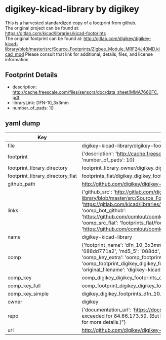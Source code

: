 # digikey-kicad-library by digikey  
This is a harvested standardized copy of a footprint from github.  
The original project can be found at:  
https://gitlab.com/kicad/libraries/kicad-footprints  
The original footprint can be found at:
http://gitlab.com/digikey/digikey-kicad-library/blob/master/src/Source_Footprints/Zigbee_Module_MRF24J40MD.kicad_mod
Please consult that link for additional, details, files, and license information.  
## Footprint Details
* description: http://cache.freescale.com/files/sensors/doc/data_sheet/MMA7660FC.pdf  
* libraryLink: DFN-10_3x3mm  
* number_of_pads: 10  
## yaml dump  
| Key | Value |  
| --- | --- |  
| file | digikey-kicad-library/digikey-footprints.pretty/DFN-10_3x3mm.kicad_mod |  
| footprint | {'description': 'http://cache.freescale.com/files/sensors/doc/data_sheet/MMA7660FC.pdf', 'libraryLink': 'DFN-10_3x3mm', 'number_of_pads': 10} |  
| footprint_library_directory | footprint_library_owner/digikey_digikey-kicad-library |  
| footprint_library_directory_flat | footprints_flat/digikey_digikey_footprints_dfn_10_3x3mm/working |  
| github_path | http://github.com/digikey/digikey-kicad-library/blob/master/digikey-footprints.pretty/DFN-10_3x3mm.kicad_mod |  
| links | {'github_src': 'http://gitlab.com/digikey/digikey-kicad-library/blob/master/src/Source_Footprints/Zigbee_Module_MRF24J40MD.kicad_mod', 'github_src_repo': 'https://gitlab.com/kicad/libraries/kicad-footprints', 'oomp_bot': 'footprints/digikey_digikey_footprints_dfn_10_3x3mm/working', 'oomp_bot_github': 'https://github.com/oomlout/oomlout_oomp_footprint_bot/tree/main/footprints/digikey_digikey_footprints_dfn_10_3x3mm/working', 'oomp_src_flat': 'footprints_flat/footprints_flat/digikey_digikey_footprints_dfn_10_3x3mm/working', 'oomp_src_flat_github': 'https://github.com/oomlout/oomlout_oomp_footprint_src/tree/main/footprints_flat/digikey_digikey_footprints_dfn_10_3x3mm/working'} |  
| name | digikey-kicad-library |  
| oomp | {'footprint_name': 'dfn_10_3x3mm', 'library_name': 'digikey_footprints', 'md5': '088dd771a24284b665081d841cf0a970', 'md5_10': '088dd771a2', 'md5_5': '088dd', 'md5_6': '088dd7', 'oomp_key': 'oomp_digikey_digikey_footprints_dfn_10_3x3mm', 'oomp_key_extra': 'oomp_footprint_digikey_digikey_footprints_dfn_10_3x3mm', 'oomp_key_full': 'oomp_footprint_digikey_digikey_footprints_dfn_10_3x3mm_088dd7', 'oomp_key_simple': 'digikey_digikey_footprints_dfn_10_3x3mm', 'original_filename': 'digikey-kicad-library/digikey-footprints.pretty/DFN-10_3x3mm.kicad_mod', 'owner_name': 'digikey'} |  
| oomp_key | oomp_digikey_digikey_footprints_dfn_10_3x3mm |  
| oomp_key_full | oomp_footprint_digikey_digikey_footprints_dfn_10_3x3mm |  
| oomp_key_simple | digikey_digikey_footprints_dfn_10_3x3mm |  
| owner | digikey |  
| repo | {'documentation_url': 'https://docs.github.com/rest/overview/resources-in-the-rest-api#rate-limiting', 'message': "API rate limit exceeded for 84.66.173.59. (But here's the good news: Authenticated requests get a higher rate limit. Check out the documentation for more details.)"} |  
| url | http://github.com/digikey/digikey-kicad-library |  

